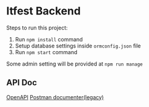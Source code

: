 # Itfest Backend

Steps to run this project:

1. Run `npm install` command
2. Setup database settings inside `ormconfig.json` file
3. Run `npm start` command

Some admin setting will be provided at
`npm run manage`

## API Doc
[OpenAPI](docs/openapi.yaml)
[Postman documenter(legacy)](https://documenter.getpostman.com/view/8029552/SVtYR6LZ?version=latest)
